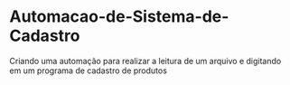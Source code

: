 # Automacao-de-Sistema-de-Cadastro
Criando uma automação para realizar a leitura de um arquivo e digitando em um programa de cadastro de produtos
